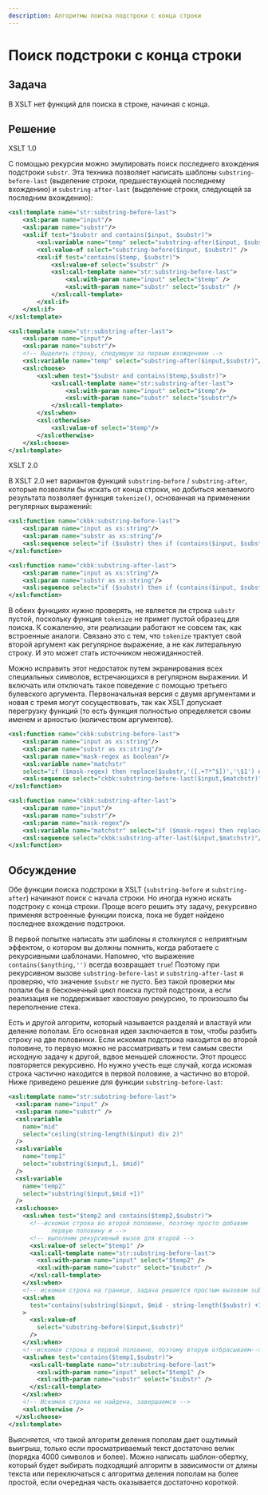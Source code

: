 ```yaml
---
description: Алгоритмы поиска подстроки с конца строки
---
```


# Поиск подстроки с конца строки

## Задача

В XSLT нет функций для поиска в строке, начиная с конца.

## Решение

XSLT 1.0

С помощью рекурсии можно эмулировать поиск последнего вхождения подстроки `substr`. Эта техника позволяет написать шаблоны `substring-before-last` (выделение строки, предшествующей последнему вхождению) и `substring-after-last` (выделение строки, следующей за последним вхождению):

```xml
<xsl:template name="str:substring-before-last">
	<xsl:param name="input"/>
	<xsl:param name="substr"/>
	<xsl:if test="$substr and contains($input, $substr)">
		<xsl:variable name="temp" select="substring-after($input, $substr)" />
		<xsl:value-of select="substring-before($input, $substr)" />
		<xsl:if test="contains($temp, $substr)">
			<xsl:value-of select="$substr" />
			<xsl:call-template name="str:substring-before-last">
				<xsl:with-param name="input" select="$temp" />
				<xsl:with-param name="substr" select="$substr" />
			</xsl:call-template>
		</xsl:if>
	</xsl:if>
</xsl:template>

<xsl:template name="str:substring-after-last">
	<xsl:param name="input"/>
	<xsl:param name="substr"/>
	<!-- Выделить строку, следующую за первым вхождением -->
	<xsl:variable name="temp" select="substring-after($input,$substr)"/>
	<xsl:choose>
		<xsl:when test="$substr and contains($temp,$substr)">
			<xsl:call-template name="str:substring-after-last">
				<xsl:with-param name="input" select="$temp"/>
				<xsl:with-param name="substr" select="$substr"/>
			</xsl:call-template>
		</xsl:when>
		<xsl:otherwise>
			<xsl:value-of select="$temp"/>
		</xsl:otherwise>
	</xsl:choose>
</xsl:template>
```

XSLT 2.0

В XSLT 2.0 нет вариантов функций `substring-before` / `substring-after`, которые позволяли бы искать от конца строки, но добиться желаемого результата позволяет функция `tokenize()`, основанная на применении регулярных выражений:

```xml
<xsl:function name="ckbk:substring-before-last">
	<xsl:param name="input as xs:string"/>
	<xsl:param name="substr as xs:string"/>
	<xsl:sequence select="if ($substr) then if (contains($input, $substr)) then string-join(tokenize($input, $substr) [position() ne last()],$substr) else '' else $input" />
</xsl:function>

<xsl:function name="ckbk:substring-after-last">
	<xsl:param name="input as xs:string"/>
	<xsl:param name="substr as xs:string"/>
	<xsl:sequence select="if ($substr) then if (contains($input, $substr)) then tokenize($input, $substr)[last()] else '' else $input"/>
</xsl:function>
```

В обеих функциях нужно проверять, не является ли строка `substr` пустой, поскольку функция `tokenize` не примет пустой образец для поиска. К сожалению, эти реализации работают не совсем так, как встроенные аналоги. Связано это с тем, что `tokenize` трактует свой второй аргумент как регулярное выражение, а не как литеральную строку. И это может стать источником неожиданностей.

Можно исправить этот недостаток путем экранирования всех специальных символов, встречающихся в регулярном выражении. И включать или отключать такое поведение с помощью третьего булевского аргумента. Первоначальная версия с двумя аргументами и новая с тремя могут сосуществовать, так как XSLT допускает перегрузку функций (то есть функция полностью определяется своим именем и арностью (количеством аргументов).

```xml
<xsl:function name="ckbk:substring-before-last">
	<xsl:param name="input as xs:string"/>
	<xsl:param name="substr as xs:string"/>
	<xsl:param name="mask-regex as boolean"/>
	<xsl:variable name="matchstr"
	select="if ($mask-regex) then replace($substr,'([.+?*^$])','\$1') else $substr"/>
	<xsl:sequence select="ckbk:substring-before-last($input,$matchstr)"/>
</xsl:function>

<xsl:function name="ckbk:substring-after-last">
	<xsl:param name="input"/>
	<xsl:param name="substr"/>
	<xsl:param name="mask-regex"/>
	<xsl:variable name="matchstr" select="if ($mask-regex) then replace($substr,'([.+?*^$])','\$1') else $substr"/>
	<xsl:sequence select="ckbk:substring-after-last($input,$matchstr)"/>
</xsl:function>
```

## Обсуждение

Обе функции поиска подстроки в XSLT (`substring-before` и `substring-after`) начинают поиск с начала строки. Но иногда нужно искать подстроку с конца строки. Проще всего решить эту задачу, рекурсивно применяя встроенные функции поиска, пока не будет найдено последнее вхождение подстроки.

В первой попытке написать эти шаблоны я столкнулся с неприятным эффектом, о котором вы должны помнить, когда работаете с рекурсивными шаблонами. Напомню, что выражение `contains($anything,'')` всегда возвращает `true`! Поэтому при рекурсивном вызове `substring-before-last` и `substring-after-last` я проверяю, что значение `$substr` не пусто. Без такой проверки мы попали бы в бесконечный цикл поиска пустой подстроки, а если реализация не поддерживает хвостовую рекурсию, то произошло бы переполнение стека.

Есть и другой алгоритм, который называется разделяй и властвуй или деление пополам. Его основная идея заключается в том, чтобы разбить строку на две половинки. Если искомая подстрока находится во второй половине, то первую можно не рассматривать и тем самым свести исходную задачу к другой, вдвое меньшей сложности. Этот процесс повторяется рекурсивно. Но нужно учесть еще случай, когда искомая строка частично находится в первой половине, а частично во второй. Ниже приведено решение для функции `substring-before-last`:

```xml
<xsl:template name="str:substring-before-last">
  <xsl:param name="input" />
  <xsl:param name="substr" />
  <xsl:variable
    name="mid"
    select="ceiling(string-length($input) div 2)"
  />
  <xsl:variable
    name="temp1"
    select="substring($input,1, $mid)"
  />
  <xsl:variable
    name="temp2"
    select="substring($input,$mid +1)"
  />
  <xsl:choose>
    <xsl:when test="$temp2 and contains($temp2,$substr)">
      <!--искомая строка во второй половине, поэтому просто добавим
			первую половину и -->
      <!-- выполним рекурсивный вызов для второй -->
      <xsl:value-of select="$temp1" />
      <xsl:call-template name="str:substring-before-last">
        <xsl:with-param name="input" select="$temp2" />
        <xsl:with-param name="substr" select="$substr" />
      </xsl:call-template>
    </xsl:when>
    <!-- искомая строка на границе, задача решается простым вызовом substring-before -->
    <xsl:when
      test="contains(substring($input, $mid - string-length($substr) +1), $substr)"
    >
      <xsl:value-of
        select="substring-before($input,$substr)"
      />
    </xsl:when>
    <!--искомая строка в первой половине, поэтому вторую отбрасываем-->
    <xsl:when test="contains($temp1,$substr)">
      <xsl:call-template name="str:substring-before-last">
        <xsl:with-param name="input" select="$temp1" />
        <xsl:with-param name="substr" select="$substr" />
      </xsl:call-template>
    </xsl:when>
    <!-- Искомая строка не найдена, завершаемся -->
    <xsl:otherwise />
  </xsl:choose>
</xsl:template>
```

Выясняется, что такой алгоритм деления пополам дает ощутимый выигрыш, только если просматриваемый текст достаточно велик (порядка 4000 символов и более). Можно написать шаблон-обертку, который будет выбирать подходящий алгоритм в зависимости от длины текста или переключаться с алгоритма деления пополам на более простой, если очередная часть оказывается достаточно короткой.
